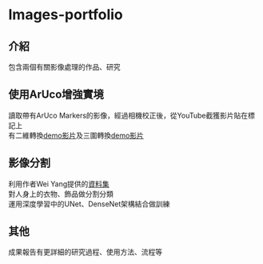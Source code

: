 # Images-portfolio

## 介紹
包含兩個有關影像處理的作品、研究

## 使用ArUco增強實境
讀取帶有ArUco Markers的影像，經過相機校正後，從YouTube截獲影片貼在標記上<br>
有二維轉換[demo影片](https://youtu.be/lYXdGg9OvUk)及三圍轉換[demo影片](https://youtu.be/RtzvN_UF2k8)

## 影像分割
利用作者Wei Yang提供的[資料集](https://github.com/bearpaw/clothing-co-parsing/tree/master)<br>
對人身上的衣物、飾品做分割分類<br>
運用深度學習中的UNet、DenseNet架構結合做訓練

## 其他
成果報告有更詳細的研究過程、使用方法、流程等
